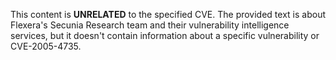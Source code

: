 This content is **UNRELATED** to the specified CVE. The provided text is about Flexera's Secunia Research team and their vulnerability intelligence services, but it doesn't contain information about a specific vulnerability or CVE-2005-4735.